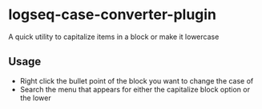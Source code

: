 # logseq-case-converter-plugin
 A quick utility to capitalize items in a block or make it lowercase

## Usage
* Right click the bullet point of the block you want to change the case of
* Search the menu that appears for either the capitalize block option or the lower 